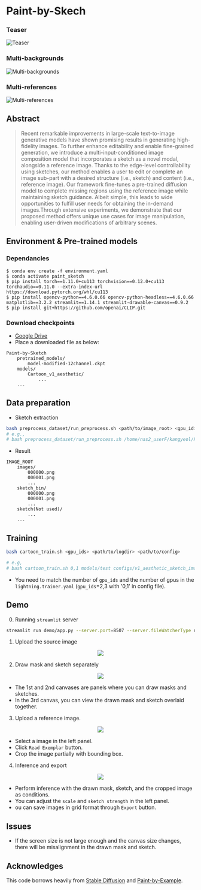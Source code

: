 # Paint-by-Skech

### Teaser
![Teaser](asset/teaser.png)

### Multi-backgrounds
![Multi-backgrounds](asset/multi-backgrounds.png)

### Multi-references
![Multi-references](asset/multi-references.png)

## Abstract
>Recent remarkable improvements in large-scale text-to-image generative models have shown promising results in generating high-fidelity images. To further enhance editability and enable fine-grained generation, we introduce a multi-input-conditioned image composition model that incorporates a sketch as a novel modal, alongside a reference image. Thanks to the edge-level controllability using sketches, our method enables a user to edit or complete an image sub-part with a desired structure (i.e., sketch) and content (i.e., reference image). Our framework fine-tunes a pre-trained diffusion model to complete missing regions using the reference image while maintaining sketch guidance. Albeit simple, this leads to wide opportunities to fulfill user needs for obtaining the in-demand images.Through extensive experiments, we demonstrate that our proposed method offers unique use cases for image manipulation, enabling user-driven modifications of arbitrary scenes.
>

## Environment & Pre-trained models

### Dependancies

```
$ conda env create -f environment.yaml
$ conda activate paint_sketch
$ pip install torch==1.11.0+cu113 torchvision==0.12.0+cu113 torchaudio==0.11.0 --extra-index-url https://download.pytorch.org/whl/cu113
$ pip install opencv-python==4.6.0.66 opencv-python-headless==4.6.0.66 matplotlib==3.2.2 streamlit==1.14.1 streamlit-drawable-canvas==0.9.2
$ pip install git+https://github.com/openai/CLIP.git
```

### Download checkpoints
* [Google Drive](https://drive.google.com/file/d/1jCDamfsknQj-A28RMA6Blws8iQn0y1ez/view?usp=share_link)
* Place a downloaded file as below:
```
Paint-by-Sketch
    pretrained_models/
        model-modified-12channel.ckpt        
    models/
        Cartoon_v1_aesthetic/
            ...
    ...
```

## Data preparation

* Sketch extraction
```bash 
bash preprocess_dataset/run_preprocess.sh <path/to/image_root> <gpu_id>
# e.g., 
# bash preprocess_dataset/run_preprocess.sh /home/nas2_userF/kangyeol/Project/webtoon2022/Paint-by-Sketch/samples 7
```

* Result
```
IMAGE_ROOT
    images/
        000000.png
        000001.png
        ...
    sketch_bin/
        000000.png
        000001.png
        ...
    sketch(Not used)/
        ... 
    ...
```


## Training

```bash
bash cartoon_train.sh <gpu_ids> <path/to/logdir> <path/to/config>

# e.g,
# bash cartoon_train.sh 0,1 models/test configs/v1_aesthetic_sketch_image.yaml
```

* You need to match the number of `gpu_ids` and the number of gpus in the `lightning.trainer.yaml` (`gpu_ids`=2,3 with '0,1' in config file).

## Demo

0. Running `streamlit` server 
```bash
streamlit run demo/app.py --server.port=8507 --server.fileWatcherType none
```

1. Upload the source image
<p align="center">
  <img src="asset/1_load_image.png">
</p>

2. Draw mask and sketch separately
<p align="center">
  <img src="asset/2_draw_mask_sketch.png">
</p>

* The 1st and 2nd canvases are panels where you can draw masks and sketches.<br>
* In the 3rd canvas, you can view the drawn mask and sketch overlaid together.<br>


3. Upload a reference image.
<p align="center">
  <img src="asset/3_load_exemplar.png">
</p>

* Select a image in the left panel.<br>
* Click `Read Exemplar` button.<br>
* Crop the image partially with bounding box.<br>

4. Inference and export
<p align="center">
  <img src="asset/4_inference_export.png">
</p>

* Perform inference with the drawn mask, sketch, and the cropped image as conditions. <br>
* You can adjust the `scale` and `sketch strength` in the left panel.<br>
* ou can save images in grid format through `Export` button.<br>

## Issues

* If the screen size is not large enough and the canvas size changes, there will be misalignment in the drawn mask and sketch.

## Acknowledges
This code borrows heavily from [Stable Diffusion](https://github.com/CompVis/stable-diffusion) and [Paint-by-Example](https://github.com/Fantasy-Studio/Paint-by-Example).
